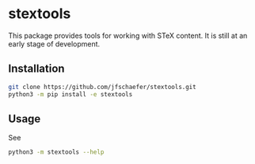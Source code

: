 # stextools

This package provides tools for working with STeX content.
It is still at an early stage of development.

## Installation
```bash
git clone https://github.com/jfschaefer/stextools.git
python3 -m pip install -e stextools
```

## Usage
See
```bash
python3 -m stextools --help
```
